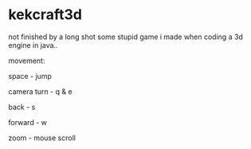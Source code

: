 # kekcraft3d
not finished by a long shot
some stupid game i made when coding a 3d engine in java.. 

movement:

space - jump

camera turn - q & e

back - s

forward - w
 
zoom - mouse scroll
